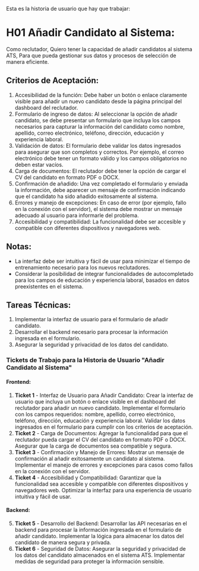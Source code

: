 Esta es la historia de usuario que hay que trabajar:

# **H01 Añadir Candidato al Sistema:** 
Como reclutador,
Quiero tener la capacidad de añadir candidatos al sistema ATS,
Para que pueda gestionar sus datos y procesos de selección de manera eficiente.

## Criterios de Aceptación:

1. Accesibilidad de la función: Debe haber un botón o enlace claramente visible para añadir un nuevo candidato desde la página principal del dashboard del reclutador.
2. Formulario de ingreso de datos: Al seleccionar la opción de añadir candidato, se debe presentar un formulario que incluya los campos necesarios para capturar la información del candidato como nombre, apellido, correo electrónico, teléfono, dirección, educación y experiencia laboral.
3. Validación de datos: El formulario debe validar los datos ingresados para asegurar que son completos y correctos. Por ejemplo, el correo electrónico debe tener un formato válido y los campos obligatorios no deben estar vacíos.
4. Carga de documentos: El reclutador debe tener la opción de cargar el CV del candidato en formato PDF o DOCX.
5. Confirmación de añadido: Una vez completado el formulario y enviada la información, debe aparecer un mensaje de confirmación indicando que el candidato ha sido añadido exitosamente al sistema.
6. Errores y manejo de excepciones: En caso de error (por ejemplo, fallo en la conexión con el servidor), el sistema debe mostrar un mensaje adecuado al usuario para informarle del problema.
7. Accesibilidad y compatibilidad: La funcionalidad debe ser accesible y compatible con diferentes dispositivos y navegadores web.

## Notas:

- La interfaz debe ser intuitiva y fácil de usar para minimizar el tiempo de entrenamiento necesario para los nuevos reclutadores.
- Considerar la posibilidad de integrar funcionalidades de autocompletado para los campos de educación y experiencia laboral, basados en datos preexistentes en el sistema.

## Tareas Técnicas:

1. Implementar la interfaz de usuario para el formulario de añadir candidato.
2. Desarrollar el backend necesario para procesar la información ingresada en el formulario.
3. Asegurar la seguridad y privacidad de los datos del candidato.


### **Tickets de Trabajo para la Historia de Usuario "Añadir Candidato al Sistema"**

#### **Frontend:**

1. **Ticket 1** - Interfaz de Usuario para Añadir Candidato:
Crear la interfaz de usuario que incluya un botón o enlace visible en el dashboard del reclutador para añadir un nuevo candidato.
Implementar el formulario con los campos requeridos: nombre, apellido, correo electrónico, teléfono, dirección, educación y experiencia laboral.
Validar los datos ingresados en el formulario para cumplir con los criterios de aceptación.
2. **Ticket 2** - Carga de Documentos:
Agregar la funcionalidad para que el reclutador pueda cargar el CV del candidato en formato PDF o DOCX.
Asegurar que la carga de documentos sea compatible y segura.
3. **Ticket 3** - Confirmación y Manejo de Errores:
Mostrar un mensaje de confirmación al añadir exitosamente un candidato al sistema.
Implementar el manejo de errores y excepciones para casos como fallos en la conexión con el servidor.
4. **Ticket 4** - Accesibilidad y Compatibilidad:
Garantizar que la funcionalidad sea accesible y compatible con diferentes dispositivos y navegadores web.
Optimizar la interfaz para una experiencia de usuario intuitiva y fácil de usar.

#### **Backend:**

5. **Ticket 5** - Desarrollo del Backend:
Desarrollar las API necesarias en el backend para procesar la información ingresada en el formulario de añadir candidato.
Implementar la lógica para almacenar los datos del candidato de manera segura y privada.
6. **Ticket 6** - Seguridad de Datos:
Asegurar la seguridad y privacidad de los datos del candidato almacenados en el sistema ATS.
Implementar medidas de seguridad para proteger la información sensible.


